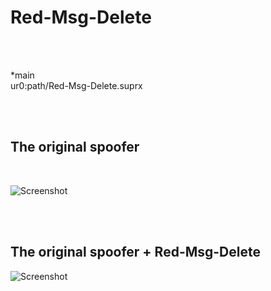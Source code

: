 # Red-Msg-Delete<br/>

<br/>
<br/>

\*main<br/>
ur0:path/Red-Msg-Delete.suprx<br/>

<br/>
<br/>

## The original spoofer

<br/>

![Screenshot](https://github.com/Princess-of-Sleeping/Red-Msg-Delete/raw/master/ss1.jpg)

<br/>
<br/>

## The original spoofer + Red-Msg-Delete<br/>

![Screenshot](https://github.com/Princess-of-Sleeping/Red-Msg-Delete/raw/master/ss2.jpg)
